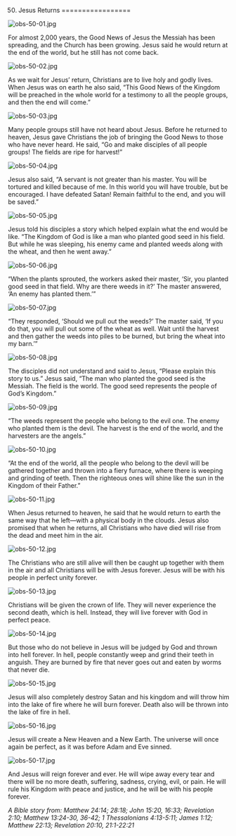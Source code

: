 50. Jesus Returns
=================

![obs-50-01.jpg](/_media/en/obs/obs-50-01.jpg?w=640&h=360&tok=f84a60 "obs-50-01.jpg")

For almost 2,000 years, the Good News of Jesus the Messiah has been
spreading, and the Church has been growing. Jesus said he would return
at the end of the world, but he still has not come back.

![obs-50-02.jpg](/_media/en/obs/obs-50-02.jpg?w=640&h=360&tok=e11aef "obs-50-02.jpg")

As we wait for Jesus’ return, Christians are to live holy and godly
lives. When Jesus was on earth he also said, “This Good News of the
Kingdom will be preached in the whole world for a testimony to all the
people groups, and then the end will come.”

![obs-50-03.jpg](/_media/en/obs/obs-50-03.jpg?w=640&h=360&tok=6b9647 "obs-50-03.jpg")

Many people groups still have not heard about Jesus. Before he returned
to heaven, Jesus gave Christians the job of bringing the Good News to
those who have never heard. He said, “Go and make disciples of all
people groups! The fields are ripe for harvest!”

![obs-50-04.jpg](/_media/en/obs/obs-50-04.jpg?w=640&h=360&tok=5553e4 "obs-50-04.jpg")

Jesus also said, “A servant is not greater than his master. You will be
tortured and killed because of me. In this world you will have trouble,
but be encouraged. I have defeated Satan! Remain faithful to the end,
and you will be saved.”

![obs-50-05.jpg](/_media/en/obs/obs-50-05.jpg?w=640&h=360&tok=f9507a "obs-50-05.jpg")

Jesus told his disciples a story which helped explain what the end would
be like. “The Kingdom of God is like a man who planted good seed in his
field. But while he was sleeping, his enemy came and planted weeds along
with the wheat, and then he went away.”

![obs-50-06.jpg](/_media/en/obs/obs-50-06.jpg?w=640&h=360&tok=bdd54e "obs-50-06.jpg")

“When the plants sprouted, the workers asked their master, ‘Sir, you
planted good seed in that field. Why are there weeds in it?’ The master
answered, ‘An enemy has planted them.’”

![obs-50-07.jpg](/_media/en/obs/obs-50-07.jpg?w=640&h=360&tok=d98ce4 "obs-50-07.jpg")

“They responded, ‘Should we pull out the weeds?’ The master said, ‘If
you do that, you will pull out some of the wheat as well. Wait until the
harvest and then gather the weeds into piles to be burned, but bring the
wheat into my barn.’”

![obs-50-08.jpg](/_media/en/obs/obs-50-08.jpg?w=640&h=360&tok=6cea16 "obs-50-08.jpg")

The disciples did not understand and said to Jesus, “Please explain this
story to us.” Jesus said, “The man who planted the good seed is the
Messiah. The field is the world. The good seed represents the people of
God’s Kingdom.”

![obs-50-09.jpg](/_media/en/obs/obs-50-09.jpg?w=640&h=360&tok=298f9b "obs-50-09.jpg")

“The weeds represent the people who belong to the evil one. The enemy
who planted them is the devil. The harvest is the end of the world, and
the harvesters are the angels.”

![obs-50-10.jpg](/_media/en/obs/obs-50-10.jpg?w=640&h=360&tok=e6cdba "obs-50-10.jpg")

“At the end of the world, all the people who belong to the devil will be
gathered together and thrown into a fiery furnace, where there is
weeping and grinding of teeth. Then the righteous ones will shine like
the sun in the Kingdom of their Father.”

![obs-50-11.jpg](/_media/en/obs/obs-50-11.jpg?w=640&h=360&tok=407bea "obs-50-11.jpg")

When Jesus returned to heaven, he said that he would return to earth the
same way that he left—with a physical body in the clouds. Jesus also
promised that when he returns, all Christians who have died will rise
from the dead and meet him in the air.

![obs-50-12.jpg](/_media/en/obs/obs-50-12.jpg?w=640&h=360&tok=6aa799 "obs-50-12.jpg")

The Christians who are still alive will then be caught up together with
them in the air and all Christians will be with Jesus forever. Jesus
will be with his people in perfect unity forever.

![obs-50-13.jpg](/_media/en/obs/obs-50-13.jpg?w=640&h=360&tok=64608b "obs-50-13.jpg")

Christians will be given the crown of life. They will never experience
the second death, which is hell. Instead, they will live forever with
God in perfect peace.

![obs-50-14.jpg](/_media/en/obs/obs-50-14.jpg?w=640&h=360&tok=561776 "obs-50-14.jpg")

But those who do not believe in Jesus will be judged by God and thrown
into hell forever. In hell, people constantly weep and grind their teeth
in anguish. They are burned by fire that never goes out and eaten by
worms that never die.

![obs-50-15.jpg](/_media/en/obs/obs-50-15.jpg?w=640&h=360&tok=b4587a "obs-50-15.jpg")

Jesus will also completely destroy Satan and his kingdom and will throw
him into the lake of fire where he will burn forever. Death also will be
thrown into the lake of fire in hell.

![obs-50-16.jpg](/_media/en/obs/obs-50-16.jpg?w=640&h=360&tok=2fb54f "obs-50-16.jpg")

Jesus will create a New Heaven and a New Earth. The universe will once
again be perfect, as it was before Adam and Eve sinned.

![obs-50-17.jpg](/_media/en/obs/obs-50-17.jpg?w=640&h=360&tok=d2f1b4 "obs-50-17.jpg")

And Jesus will reign forever and ever. He will wipe away every tear and
there will be no more death, suffering, sadness, crying, evil, or pain.
He will rule his Kingdom with peace and justice, and he will be with his
people forever.

*A Bible story from: Matthew 24:14; 28:18; John 15:20, 16:33; Revelation
2:10; Matthew 13:24-30, 36-42; 1 Thessalonians 4:13-5:11; James 1:12;
Matthew 22:13; Revelation 20:10, 21:1-22:21*
